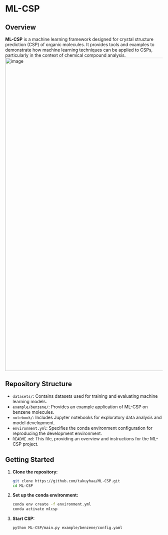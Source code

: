 # ML-CSP

## Overview

**ML-CSP** is a machine learning framework designed for crystal structure prediction (CSP) of organic molecules. It provides tools and examples to demonstrate how machine learning techniques can be applied to CSPs, particularly in the context of chemical compound analysis.  
<img width="1000" alt="image" src="https://github.com/user-attachments/assets/0fd53ab8-21d6-4d85-8006-d1bae0079ec6" />


## Repository Structure

- `datasets/`: Contains datasets used for training and evaluating machine learning models.
- `example/benzene/`: Provides an example application of ML-CSP on benzene molecules.
- `notebook/`: Includes Jupyter notebooks for exploratory data analysis and model development.
- `environment.yml`: Specifies the conda environment configuration for reproducing the development environment.
- `README.md`: This file, providing an overview and instructions for the ML-CSP project.

## Getting Started

1. **Clone the repository:**

   ```bash
   git clone https://github.com/takuyhaa/ML-CSP.git
   cd ML-CSP

1. **Set up the conda environment:**

   ```bash
   conda env create -f environment.yml
   conda activate mlcsp

1. **Start CSP:**

   ```bash
   python ML-CSP/main.py example/benzene/config.yaml
